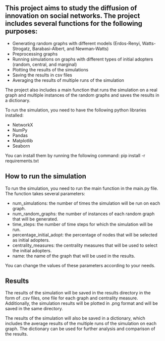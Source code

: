## This project aims to study the diffusion of innovation on social networks. The project includes several functions for the following purposes:

- Generating random graphs with different models (Erdos-Renyi, Watts-Strogatz, Barabasi-Albert, and Newman-Watts)
- Preprocessing graphs
- Running simulations on graphs with different types of initial adopters (random, central, and marginal)
- Plotting the results of the simulations
- Saving the results in csv files
- Averaging the results of multiple runs of the simulation

The project also includes a main function that runs the simulation on a real graph and multiple instances of the random graphs and saves the results in a dictionary.

To run the simulation, you need to have the following python libraries installed:

- NetworkX
- NumPy
- Pandas
- Matplotlib
- Seaborn

You can install them by running the following command:
pip install -r requirements.txt

## How to run the simulation

To run the simulation, you need to run the main function in the main.py file. The function takes several parameters:

- num_simulations: the number of times the simulation will be run on each graph.
- num_random_graphs: the number of instances of each random graph that will be generated.
- time_steps: the number of time steps for which the simulation will be run.
- percentage_initial_adopt: the percentage of nodes that will be selected as initial adopters.
- centrality_measures: the centrality measures that will be used to select the initial adopters.
- name: the name of the graph that will be used in the results.

You can change the values of these parameters according to your needs.

## Results

The results of the simulation will be saved in the results directory in the form of .csv files, one file for each graph and centrality measure. Additionally, the simulation results will be plotted in .png format and will be saved in the same directory.

The results of the simulation will also be saved in a dictionary, which includes the average results of the multiple runs of the simulation on each graph. The dictionary can be used for further analysis and comparison of the results.



